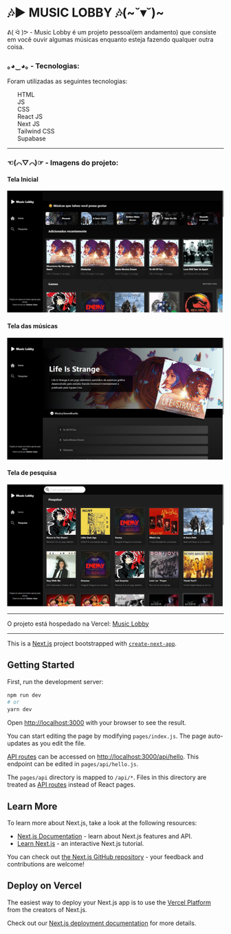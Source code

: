 <h1>🎶▶️ MUSIC LOBBY 🎶(~˘▾˘)~</h1>

ᕕ( ᐛ )ᕗ - Music Lobby é um projeto pessoal(em andamento) que consiste em você ouvir algumas músicas enquanto esteja fazendo qualquer outra coisa.

<h3>｡◕‿◕｡ - Tecnologias:</h3>
Foram utilizadas as seguintes tecnologias:
<ul style="list-style:none">
<li>HTML</li>
<li>JS</li>
<li>CSS</li>
<li>React JS</li>
<li>Next JS</li>
<li>Tailwind CSS</li>
<li>Supabase</li>
</ul>
<hr/>
    <h3> ☜(⌒▽⌒)☞ - Imagens do projeto:</h3>
    <h4>Tela Inicial</h4>
    <img src="public/images/project_1.jpg" alt="imagem do projeto: tela inicial">
    <h4>Tela das músicas</h4>
    <img src="public/images/project_2.jpg" alt="imagem do projeto: tela das músicas">
    <h4>Tela de pesquisa</h4>
    <img src="public/images/project_3.jpg" alt="imagem do projeto: tela de pesquisa">
<hr/>
O projeto está hospedado na Vercel:
    <a href="https://music-lobby.vercel.app/">Music Lobby</a>
<hr/>

This is a [Next.js](https://nextjs.org/) project bootstrapped with [`create-next-app`](https://github.com/vercel/next.js/tree/canary/packages/create-next-app).

## Getting Started

First, run the development server:

```bash
npm run dev
# or
yarn dev
```

Open [http://localhost:3000](http://localhost:3000) with your browser to see the result.

You can start editing the page by modifying `pages/index.js`. The page auto-updates as you edit the file.

[API routes](https://nextjs.org/docs/api-routes/introduction) can be accessed on [http://localhost:3000/api/hello](http://localhost:3000/api/hello). This endpoint can be edited in `pages/api/hello.js`.

The `pages/api` directory is mapped to `/api/*`. Files in this directory are treated as [API routes](https://nextjs.org/docs/api-routes/introduction) instead of React pages.

## Learn More

To learn more about Next.js, take a look at the following resources:

- [Next.js Documentation](https://nextjs.org/docs) - learn about Next.js features and API.
- [Learn Next.js](https://nextjs.org/learn) - an interactive Next.js tutorial.

You can check out [the Next.js GitHub repository](https://github.com/vercel/next.js/) - your feedback and contributions are welcome!

## Deploy on Vercel

The easiest way to deploy your Next.js app is to use the [Vercel Platform](https://vercel.com/new?utm_medium=default-template&filter=next.js&utm_source=create-next-app&utm_campaign=create-next-app-readme) from the creators of Next.js.

Check out our [Next.js deployment documentation](https://nextjs.org/docs/deployment) for more details.
